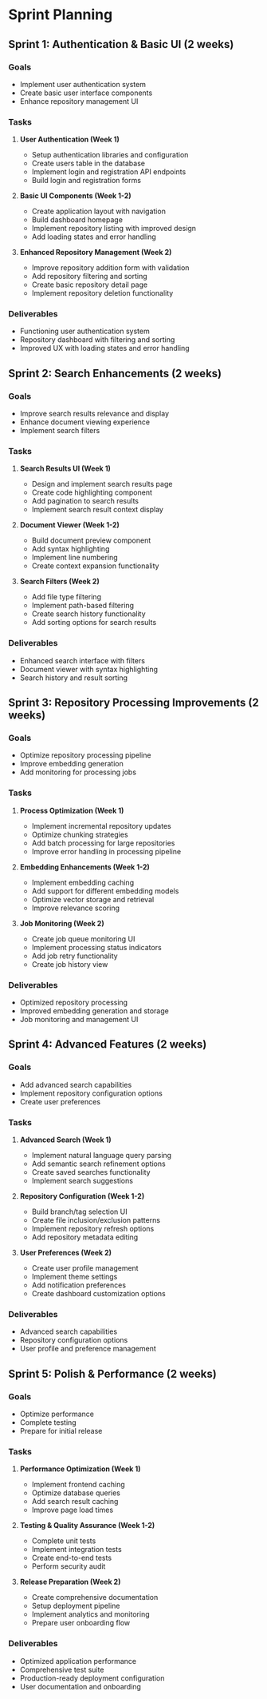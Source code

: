 # Sprint Planning

## Sprint 1: Authentication & Basic UI (2 weeks)

### Goals
- Implement user authentication system
- Create basic user interface components
- Enhance repository management UI

### Tasks
1. **User Authentication (Week 1)**
   - Setup authentication libraries and configuration
   - Create users table in the database
   - Implement login and registration API endpoints
   - Build login and registration forms

2. **Basic UI Components (Week 1-2)**
   - Create application layout with navigation
   - Build dashboard homepage
   - Implement repository listing with improved design
   - Add loading states and error handling

3. **Enhanced Repository Management (Week 2)**
   - Improve repository addition form with validation
   - Add repository filtering and sorting
   - Create basic repository detail page
   - Implement repository deletion functionality

### Deliverables
- Functioning user authentication system
- Repository dashboard with filtering and sorting
- Improved UX with loading states and error handling

## Sprint 2: Search Enhancements (2 weeks)

### Goals
- Improve search results relevance and display
- Enhance document viewing experience
- Implement search filters

### Tasks
1. **Search Results UI (Week 1)**
   - Design and implement search results page
   - Create code highlighting component
   - Add pagination to search results
   - Implement search result context display

2. **Document Viewer (Week 1-2)**
   - Build document preview component
   - Add syntax highlighting
   - Implement line numbering
   - Create context expansion functionality

3. **Search Filters (Week 2)**
   - Add file type filtering
   - Implement path-based filtering
   - Create search history functionality
   - Add sorting options for search results

### Deliverables
- Enhanced search interface with filters
- Document viewer with syntax highlighting
- Search history and result sorting

## Sprint 3: Repository Processing Improvements (2 weeks)

### Goals
- Optimize repository processing pipeline
- Improve embedding generation
- Add monitoring for processing jobs

### Tasks
1. **Process Optimization (Week 1)**
   - Implement incremental repository updates
   - Optimize chunking strategies
   - Add batch processing for large repositories
   - Improve error handling in processing pipeline

2. **Embedding Enhancements (Week 1-2)**
   - Implement embedding caching
   - Add support for different embedding models
   - Optimize vector storage and retrieval
   - Improve relevance scoring

3. **Job Monitoring (Week 2)**
   - Create job queue monitoring UI
   - Implement processing status indicators
   - Add job retry functionality
   - Create job history view

### Deliverables
- Optimized repository processing
- Improved embedding generation and storage
- Job monitoring and management UI

## Sprint 4: Advanced Features (2 weeks)

### Goals
- Add advanced search capabilities
- Implement repository configuration options
- Create user preferences

### Tasks
1. **Advanced Search (Week 1)**
   - Implement natural language query parsing
   - Add semantic search refinement options
   - Create saved searches functionality
   - Implement search suggestions

2. **Repository Configuration (Week 1-2)**
   - Build branch/tag selection UI
   - Create file inclusion/exclusion patterns
   - Implement repository refresh options
   - Add repository metadata editing

3. **User Preferences (Week 2)**
   - Create user profile management
   - Implement theme settings
   - Add notification preferences
   - Create dashboard customization options

### Deliverables
- Advanced search capabilities
- Repository configuration options
- User profile and preference management

## Sprint 5: Polish & Performance (2 weeks)

### Goals
- Optimize performance
- Complete testing
- Prepare for initial release

### Tasks
1. **Performance Optimization (Week 1)**
   - Implement frontend caching
   - Optimize database queries
   - Add search result caching
   - Improve page load times

2. **Testing & Quality Assurance (Week 1-2)**
   - Complete unit tests
   - Implement integration tests
   - Create end-to-end tests
   - Perform security audit

3. **Release Preparation (Week 2)**
   - Create comprehensive documentation
   - Setup deployment pipeline
   - Implement analytics and monitoring
   - Prepare user onboarding flow

### Deliverables
- Optimized application performance
- Comprehensive test suite
- Production-ready deployment configuration
- User documentation and onboarding 